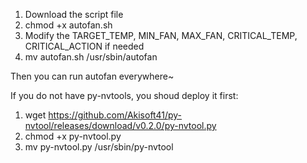 1. Download the script file
2. chmod +x autofan.sh
3. Modify the TARGET_TEMP, MIN_FAN, MAX_FAN, CRITICAL_TEMP, CRITICAL_ACTION if needed
4. mv autofan.sh /usr/sbin/autofan

Then you can run autofan everywhere~




If you do not have py-nvtools, you shoud deploy it first:
1. wget https://github.com/Akisoft41/py-nvtool/releases/download/v0.2.0/py-nvtool.py
2. chmod +x py-nvtool.py
3. mv py-nvtool.py /usr/sbin/py-nvtool
